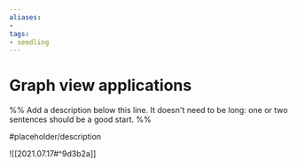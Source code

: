 ```yaml
---
aliases: 
- 
tags:
- seedling
---
```


# Graph view applications

%% Add a description below this line. It doesn't need to be long: one or two sentences should be a good start. %%

#placeholder/description 

![[2021.07.17#^9d3b2a]]